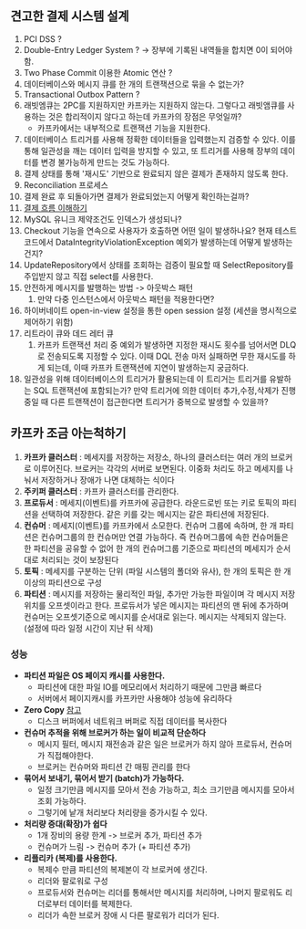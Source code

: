 ## 견고한 결제 시스템 설계 

1. PCI DSS ?
2. Double-Entry Ledger System ? -> 장부에 기록된 내역들을 합치면 0이 되어야함.
3. Two Phase Commit 이용한 Atomic 연산 ?
4. 데이터베이스와 메시지 큐를 한 개의 트랜잭션으로 묶을 수 없는가?
5. Transactional Outbox Pattern ?
6. 래빗엠큐는 2PC를 지원하지만 카프카는 지원하지 않는다. 그렇다고 래빗앰큐를 사용하는 것은 합리적이지 않다고 하는데 카프카의 장점은 무엇일까?
    - 카프카에서는 내부적으로 트랜잭션 기능을 지원한다.
7. 데이터베이스 트리거를 사용해 정확한 데이터들을 입력했는지 검증할 수 있다. 이를 통해 일관성을 깨는 데이터 입력을 방지할 수 있고, 또 트리거를 사용해 장부의 데이터를 변경 불가능하게 만드는 것도 가능하다. 
8. 결제 상태를 통해 '재시도' 기반으로 완료되지 않은 결제가 존재하지 않도록 한다.
9. Reconciliation 프로세스
10. 결제 완료 후 되돌아가면 결제가 완료되었는지 어떻게 확인하는걸까?
11. [결제 흐름 이해하기](https://docs.tosspayments.com/guides/v2/get-started/payment-flow#%EC%9A%94%EC%B2%AD-%EC%9D%B8%EC%A6%9D-%EC%8A%B9%EC%9D%B8)
12. MySQL 유니크 제약조건도 인덱스가 생성되나?
13. Checkout 기능을 연속으로 사용자가 호출하면 어떤 일이 발생하나요? 현재 테스트 코드에서 DataIntegrityViolationException 예외가 발생하는데 어떻게 발생하는건지?
14. UpdateRepository에서 상태를 조회하는 검증이 필요할 때 SelectRepository를 주입받지 않고 직접 select를 사용한다.
15. 안전하게 메시지를 발행하는 방법 -> 아웃박스 패턴
    1.  만약 다중 인스턴스에서 아웃박스 패턴을 적용한다면?
16. 하이버네이트 open-in-view 설정을 통한 open session 설정 (세션을 명시적으로 제어하기 위함)
17. 리트라이 큐와 데드 레터 큐
    1.  카프카 트랜잭션 처리 중 예외가 발생하면 지정한 재시도 횟수를 넘어서면 DLQ로 전송되도록 지정할 수 있다. 이때 DQL 전송 마저 실패하면 무한 재시도를 하게 되는데, 이때 카프카 트랜잭션에 지연이 발생하는지 궁금하다.
18. 일관성을 위해 데이터베이스의 트리거가 활용되는데 이 트리거는 트리거를 유발하는 SQL 트랜잭션에 포함되는가? 만약 트리거에 의한 데이터 추가,수정,삭제가 진행 중일 때 다른 트랜잭션이 접근한다면 트리거가 중복으로 발생할 수 있을까?

## 카프카 조금 아는척하기


1. **카프카 클러스터** : 메세지를 저장하는 저장소, 하나의 클러스터는 여러 개의 브로커로 이루어진다. 브로커는 각각의 서버로 보면된다. 이중화 처리도 하고 메세지를 나눠서 저장하거나 장애가 나면 대체하는 식이다
2. **주키퍼 클러스터** : 카프카 클러스터를 관리한다.
3. **프로듀서** : 메세지(이벤트)를 카프카에 공급한다. 라운드로빈 또는 키로 토픽의 파티션을 선택하여 저장한다. 같은 키를 갖는 메시지는 같은 파티션에 저장된다.
4. **컨슈머** : 메세지(이벤트)를 카프카에서 소모한다. 컨슈머 그룹에 속하며, 한 개 파티션은 컨슈머그룹의 한 컨슈머만 연결 가능하다. 즉 컨슈머그룹에 속한 컨슈머들은 한 파티션을 공유할 수 없어 한 개의 컨슈머그룹 기준으로 파티션의 메세지가 순서대로 처리되는 것이 보장된다
5. **토픽** : 메세지를 구분하는 단위 (파일 시스템의 폴더와 유사), 한 개의 토픽은 한 개 이상의 파티션으로 구성
6. **파티션** : 메시지를 저장하는 물리적인 파일, 추가만 가능한 파일이며 각 메시지 저장 위치를 오프셋이라고 한다. 프로듀서가 넣은 메시지는 파티션의 맨 뒤에 추가하며 컨슈머는 오프셋기준으로 메시지를 순서대로 읽는다. 메시지는 삭제되지 않는다. (설정에 따라 일정 시간이 지난 뒤 삭제)

### 성능

- **파티션 파일은 OS 페이지 캐시를 사용한다.**
  - 파티션에 대한 파일 IO를 메모리에서 처리하기 때문에 그만큼 빠르다
  - 서버에서 페이지캐시를 카프카만 사용해야 성능에 유리하다
- **Zero Copy** [참고](https://medium.com/sunhyoups-story/zero-copy%EB%9E%80-e113d5df7191)
  - 디스크 버퍼에서 네트워크 버퍼로 직접 데이터를 복사한다
- **컨슈머 추적을 위해 브로커가 하는 일이 비교적 단순하다**
  - 메시지 필터, 메시지 재전송과 같은 일은 브로커가 하지 않아 프로듀서, 컨슈머가 직접해야한다.
  - 브로커는 컨슈머와 파티션 간 매핑 관리를 한다
- **묶어서 보내기, 묶어서 받기 (batch)가 가능하다.**
  - 일정 크기만큼 메시지를 모아서 전송 가능하고, 최소 크기만큼 메시지를 모아서 조회 가능하다.
  - 그렇기에 낱개 처리보다 처리량을 증가시킬 수 있다.
- **처리량 증대(확장)가 쉽다**
  - 1개 장비의 용량 한계 -> 브로커 추가, 파티션 추가
  - 컨슈머가 느림 -> 컨슈머 추가 (+ 파티션 추가)
- **리플리카 (복제)를 사용한다.**
  - 복제수 만큼 파티션의 복제본이 각 브로커에 생긴다.
  - 리더와 팔로워로 구성
  - 프로듀서와 컨슈머는 리더를 통해서만 메시지를 처리하며, 나머지 팔로워도 리더로부터 데이터를 복제한다.
  - 리더가 속한 브로커 장애 시 다른 팔로워가 리더가 된다.